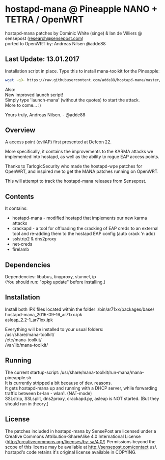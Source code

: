 hostapd-mana @ Pineapple NANO + TETRA / OpenWRT
===================================
hostapd-mana patches by Dominic White (singe) & Ian de Villiers @ sensepost (research@sensepost.com)  
ported to OpenWRT by: Andreas Nilsen @adde88

Last Update: 13.01.2017
-----------------------
Installation script in place. Type this to install mana-toolkit for the Pineapple:  
```bash
wget -qO- https://raw.githubusercontent.com/adde88/hostapd-mana/master/INSTALL.sh | bash -s -- -v -v  
```
  
Also:  
New improved launch script!  
Simply type 'launch-mana' (without the quotes) to start the attack.  
More to come... :)   

Yours truly, Andreas Nilsen. - @adde88


Overview
--------
A access point (evilAP) first presented at Defcon 22.  

More specifically, it contains the improvements to the KARMA attacks we implemented into hostapd, as well as the ability to rogue EAP access points.  

Thanks to TarlogicSecurity who made the hostapd-wpe patches for OpenWRT, and inspired me to get the MANA patches running on OpenWRT.  

This will attempt to track the hostapd-mana releases from Sensepost.

Contents
--------
It contains:
* hostapd-mana - modified hostapd that implements our new karma attacks
* crackapd - a tool for offloading the cracking of EAP creds to an external tool and re-adding them to the hostapd EAP config (auto crack 'n add)
* sslstrip2 & dns2proxy
* net-creds
* firelamb

Dependencies
------------
Dependencies: libubus, tinyproxy, stunnel, ip   
(You should run: "opkg update" before installing.)


Installation
------------
Install both IPK files located within the folder ./bin/ar71xx/packages/base/  
hostapd-mana_2016-09-16_ar71xx.ipk  
asleap_2.2-1_ar71xx.ipk

Everything will be installed to your usual folders:  
/usr/share/mana-toolkit/  
/etc/mana-toolkit/  
/var/lib/mana-toolkit/


Running
-------
The current startup-script: /usr/share/mana-toolkit/run-mana/mana-pineapple.sh  
It is currently stripped a bit because of dev. reasons.  
It gets hostapd-mana up and running with a DHCP server, while forwarding traffic between br-lan - wlan1. (NAT-mode)  
SSLstrip, SSLsplit, dns2proxy, crackapd.py, asleap is NOT started. (But they should run in theory.)


License
-------
The patches included in hostapd-mana by SensePost are licensed under a Creative Commons Attribution-ShareAlike 4.0 International License (http://creativecommons.org/licenses/by-sa/4.0/) Permissions beyond the scope of this license may be available at http://sensepost.com/contact us/. hostapd's code retains it's original license available in COPYING.




